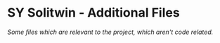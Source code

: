 # SY Solitwin - Additional Files

_Some files which are relevant to the project, which aren't code related._
